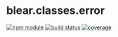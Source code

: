 # blear.classes.error

[![npm module][npm-img]][npm-url]
[![build status][travis-img]][travis-url]
[![coverage][coveralls-img]][coveralls-url]

[travis-img]: https://img.shields.io/travis/blearjs/blear.classes.error/master.svg?style=flat-square
[travis-url]: https://travis-ci.org/blearjs/blear.classes.error

[npm-img]: https://img.shields.io/npm/v/blear.classes.error.svg?style=flat-square
[npm-url]: https://www.npmjs.com/package/blear.classes.error

[coveralls-img]: https://img.shields.io/coveralls/blearjs/blear.classes.error/master.svg?style=flat-square
[coveralls-url]: https://coveralls.io/github/blearjs/blear.classes.error?branch=master


